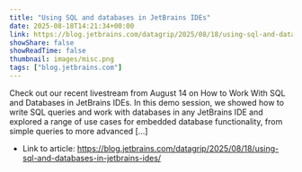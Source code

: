 ```yaml
---
title: "Using SQL and databases in JetBrains IDEs"
date: 2025-08-18T14:21:34+00:00
link: https://blog.jetbrains.com/datagrip/2025/08/18/using-sql-and-databases-in-jetbrains-ides/
showShare: false
showReadTime: false
thumbnail: images/misc.png
tags: ["blog.jetbrains.com"]
---
```

Check out our recent livestream from August 14 on How to Work With SQL and Databases in JetBrains IDEs. In this demo session, we showed how to write SQL queries and work with databases in any JetBrains IDE and explored a range of use cases for embedded database functionality, from simple queries to more advanced […]

- Link to article: https://blog.jetbrains.com/datagrip/2025/08/18/using-sql-and-databases-in-jetbrains-ides/